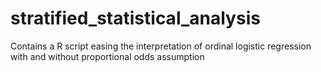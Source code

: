 # stratified_statistical_analysis
Contains a R script easing the interpretation of ordinal logistic regression with and without proportional odds assumption

